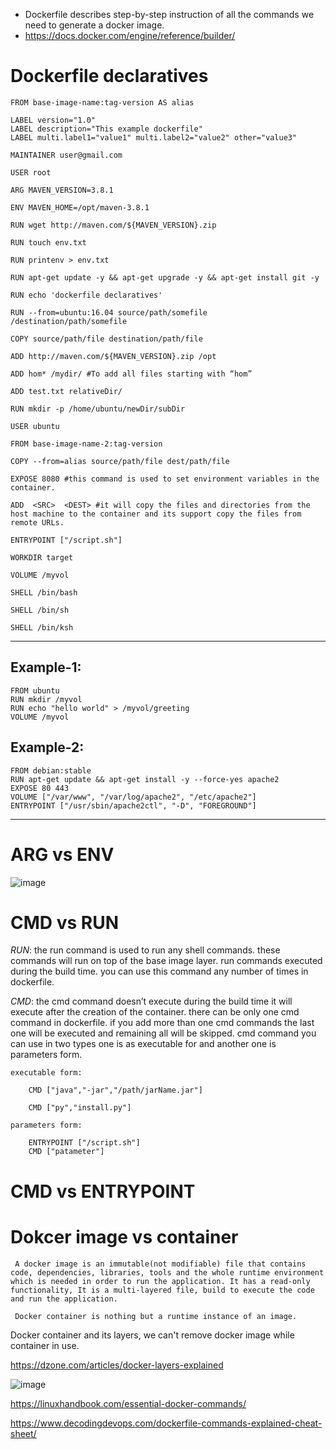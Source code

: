 
* Dockerfile describes step-by-step instruction of all the commands we need to generate a docker image. 
* https://docs.docker.com/engine/reference/builder/


# Dockerfile declaratives

    FROM base-image-name:tag-version AS alias

    LABEL version="1.0"
    LABEL description="This example dockerfile"
    LABEL multi.label1="value1" multi.label2="value2" other="value3"

    MAINTAINER user@gmail.com

    USER root

    ARG MAVEN_VERSION=3.8.1

    ENV MAVEN_HOME=/opt/maven-3.8.1

    RUN wget http://maven.com/${MAVEN_VERSION}.zip

    RUN touch env.txt

    RUN printenv > env.txt 

    RUN apt-get update -y && apt-get upgrade -y && apt-get install git -y

    RUN echo 'dockerfile declaratives'

    RUN --from=ubuntu:16.04 source/path/somefile /destination/path/somefile

    COPY source/path/file destination/path/file

    ADD http://maven.com/${MAVEN_VERSION}.zip /opt

    ADD hom* /mydir/ #To add all files starting with “hom”

    ADD test.txt relativeDir/

    RUN mkdir -p /home/ubuntu/newDir/subDir

    USER ubuntu

    FROM base-image-name-2:tag-version

    COPY --from=alias source/path/file dest/path/file

    EXPOSE 8080 #this command is used to set environment variables in the container.

    ADD  <SRC>  <DEST> #it will copy the files and directories from the host machine to the container and its support copy the files from remote URLs.

    ENTRYPOINT ["/script.sh"]

    WORKDIR target
    
    VOLUME /myvol

    SHELL /bin/bash

    SHELL /bin/sh

    SHELL /bin/ksh


-----------------------------------------

## Example-1:

    FROM ubuntu
    RUN mkdir /myvol
    RUN echo "hello world" > /myvol/greeting
    VOLUME /myvol

## Example-2:
  
    FROM debian:stable
    RUN apt-get update && apt-get install -y --force-yes apache2
    EXPOSE 80 443
    VOLUME ["/var/www", "/var/log/apache2", "/etc/apache2"]
    ENTRYPOINT ["/usr/sbin/apache2ctl", "-D", "FOREGROUND"]

-----------------------------------------



# ARG vs ENV

![image](https://user-images.githubusercontent.com/24622526/121010012-79699200-c7b2-11eb-8434-5bd7d0e8c85b.png)

# CMD vs RUN

*RUN*: the run command is used to run any shell commands. these commands will run on top of the base image layer. run commands executed during the build time. you can use this command any number of times in dockerfile.

*CMD*: the cmd command doesn’t execute during the build time it will execute after the creation of the container. there can be only one cmd command in dockerfile. if you add more than one cmd commands the last one will be executed and remaining all will be skipped. cmd command you can use in two types one is as executable for and another one is parameters form.

    executable form:
    
        CMD ["java","-jar","/path/jarName.jar"]
        
        CMD ["py","install.py"]

    parameters form:

        ENTRYPOINT ["/script.sh"]
        CMD ["patameter"]


# CMD vs ENTRYPOINT


# Dokcer image vs container
  
     A docker image is an immutable(not modifiable) file that contains code, dependencies, libraries, tools and the whole runtime environment which is needed in order to run the application. It has a read-only functionality, It is a multi-layered file, build to execute the code and run the application. 
  
     Docker container is nothing but a runtime instance of an image. 

 
Docker container and its layers, we can't remove docker image while container in use.
  
https://dzone.com/articles/docker-layers-explained  


![image](https://user-images.githubusercontent.com/24622526/121015502-b042a680-c7b8-11eb-9c03-1d58e7324425.png)


https://linuxhandbook.com/essential-docker-commands/

https://www.decodingdevops.com/dockerfile-commands-explained-cheat-sheet/

